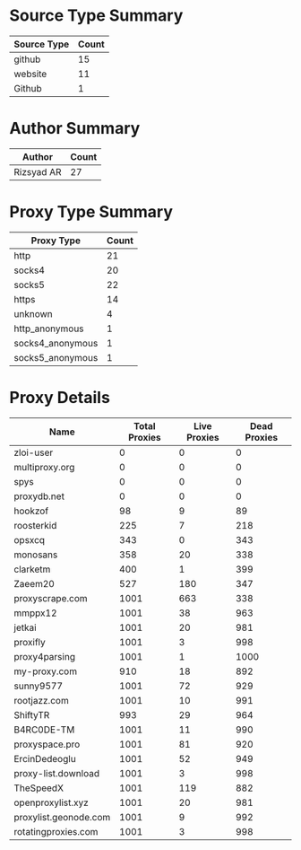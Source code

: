 # Source Type Summary

| Source Type | Count |
|-------------|-------|
| github | 15 |
| website | 11 |
| Github | 1 |


# Author Summary

| Author | Count |
|--------|-------|
| Rizsyad AR | 27 |


# Proxy Type Summary

| Proxy Type | Count |
|------------|-------|
| http | 21 |
| socks4 | 20 |
| socks5 | 22 |
| https | 14 |
| unknown | 4 |
| http_anonymous | 1 |
| socks4_anonymous | 1 |
| socks5_anonymous | 1 |


# Proxy Details

| Name | Total Proxies | Live Proxies | Dead Proxies |
|------|---------------|--------------|---------------|
| zloi-user | 0 | 0 | 0 |
| multiproxy.org | 0 | 0 | 0 |
| spys | 0 | 0 | 0 |
| proxydb.net | 0 | 0 | 0 |
| hookzof | 98 | 9 | 89 |
| roosterkid | 225 | 7 | 218 |
| opsxcq | 343 | 0 | 343 |
| monosans | 358 | 20 | 338 |
| clarketm | 400 | 1 | 399 |
| Zaeem20 | 527 | 180 | 347 |
| proxyscrape.com | 1001 | 663 | 338 |
| mmppx12 | 1001 | 38 | 963 |
| jetkai | 1001 | 20 | 981 |
| proxifly | 1001 | 3 | 998 |
| proxy4parsing | 1001 | 1 | 1000 |
| my-proxy.com | 910 | 18 | 892 |
| sunny9577 | 1001 | 72 | 929 |
| rootjazz.com | 1001 | 10 | 991 |
| ShiftyTR | 993 | 29 | 964 |
| B4RC0DE-TM | 1001 | 11 | 990 |
| proxyspace.pro | 1001 | 81 | 920 |
| ErcinDedeoglu | 1001 | 52 | 949 |
| proxy-list.download | 1001 | 3 | 998 |
| TheSpeedX | 1001 | 119 | 882 |
| openproxylist.xyz | 1001 | 20 | 981 |
| proxylist.geonode.com | 1001 | 9 | 992 |
| rotatingproxies.com | 1001 | 3 | 998 |
